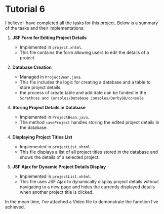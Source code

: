 # Tutorial 6

I believe I have completed all the tasks for this project. Below is a summary of the tasks and their implementations:

1. **JSF Form for Editing Project Details**
   - Implemented in `project.xhtml`.
   - This file contains the form allowing users to edit the details of a project.

2. **Database Creation**
   - Managed in `ProjectBean.java`.
   - This file includes the logic for creating a database and a table to store project details.
   - the process of create table and add date can be funded in the `Scrathces and Consoles/Database Consoles/DerbyDB/console`

3. **Storing Project Details in Database**
   - Implemented in `ProjectBean.java`.
   - The method `saveProject` handles storing the edited project details in the database.

4. **Displaying Project Titles List**
   - Implemented in `projectList.xhtml`.
   - This file displays a list of all project titles stored in the database and shows the details of a selected project.

5. **JSF Ajax for Dynamic Project Details Display**
   - Implemented in `projectList.xhtml`.
   - This file uses JSF Ajax to dynamically display project details without navigating to a new page and hides the currently displayed details when another project title is clicked.


In the mean time, I’ve attached a Video file to demonstrate the function I’ve achieved.